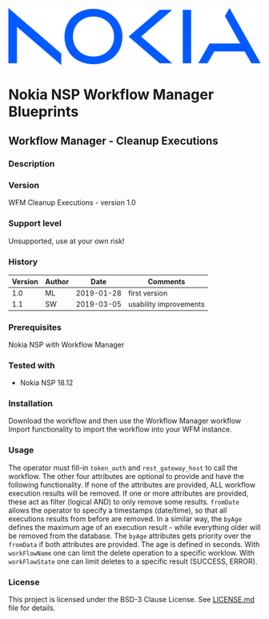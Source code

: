 ![NOKIA](https://raw.githubusercontent.com/nokia/nsp-workflow/master/logo.png)
# Nokia NSP Workflow Manager Blueprints
## Workflow Manager - Cleanup Executions

### Description

### Version
WFM Cleanup Executions - version 1.0

### Support level
Unsupported, use at your own risk!

### History
|Version|Author|Date      |Comments     |
|-------|------|----------|-------------|
|   1.0 |  ML  |2019-01-28|first version|
|   1.1 |  SW  |2019-03-05|usability improvements|


### Prerequisites
Nokia NSP with Workflow Manager

### Tested with
* Nokia NSP 18.12

### Installation
Download the workflow and then use the Workflow Manager workflow Import functionality to import the workflow into your WFM instance.

### Usage
The operator must fill-in `token_auth` and `rest_gateway_host` to call the workflow. The other four attributes are optional to provide and have the following functionality.
If none of the attributes are provided, ALL workflow execution results will be removed. If one or more attributes are provided, these act as filter (logical AND) to only remove some results.
`fromDate` allows the operator to specify a timestamps (date/time), so that all executions results from before are removed. In a similar way, the `byAge` defines the maximum age of an execution result - while everything older will be removed from the database. The `byAge` attributes gets priority over the `fromData` if both attributes are provided. The age is defined in seconds.
With `workFlowName` one can limit the delete operation to a specific worklow. With `workFlowState` one can limit deletes to a specific result (SUCCESS, ERROR).

### License
This project is licensed under the BSD-3 Clause License. See
[LICENSE.md](https://raw.githubusercontent.com/nokia/nsp-workflow/master/LICENSE.md) file for details.
